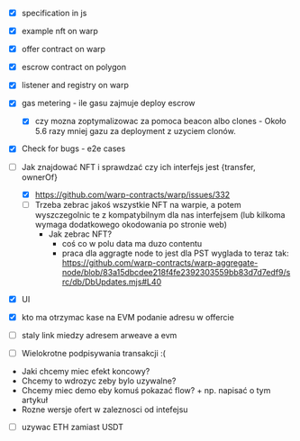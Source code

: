 - [X] specification in js
- [X] example nft on warp
- [X] offer contract on warp
- [X] escrow contract on polygon
- [X] listener and registry on warp 
- [X] gas metering - ile gasu zajmuje deploy escrow
   - [X] czy mozna zoptymalizowac za pomoca beacon albo clones - Około 5.6 razy mniej gazu za deployment z uzyciem clonów.
- [X] Check for bugs - e2e cases

- [ ] Jak znajdować NFT i sprawdzać czy ich interfejs jest {transfer, ownerOf}
    - [X] https://github.com/warp-contracts/warp/issues/332
    - [ ] Trzeba zebrac jakoś wszystkie NFT na warpie, a potem wyszczegolnic te z kompatybilnym dla nas interfejsem (lub kilkoma wymaga dodatkowego okodowania po stronie web)
        - Jak zebrac NFT?
            - coś co w polu data ma duzo contentu
            - praca dla aggragte node to jest dla PST wyglada to teraz tak: https://github.com/warp-contracts/warp-aggregate-node/blob/83a15dbcdee218f4fe2392303559bb83d7d7edf9/src/db/DbUpdates.mjs#L40
- [X] UI
- [X] kto ma otrzymac kase na EVM podanie adresu w offercie
- [ ] staly link miedzy adresem arweave a evm 

- [ ] Wielokrotne podpisywania transakcji :(

- Jaki chcemy miec efekt koncowy?
- Chcemy to wdrozyc zeby bylo uzywalne?
- Chcemy miec demo eby komuś pokazać flow? + np. napisać o tym artykuł
- Rozne wersje ofert w zaleznosci od intefejsu


- [ ] uzywac ETH zamiast USDT